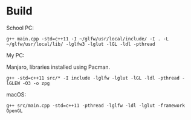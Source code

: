 # Build

School PC:

```
g++ main.cpp -std=c++11 -I ~/glfw/usr/local/include/ -I . -L ~/glfw/usr/local/lib/ -lglfw3 -lglut -lGL -ldl -pthread
```

My PC:

Manjaro, libraries installed using Pacman.

```
g++ -std=c++11 src/* -I include -lglfw -lglut -lGL -ldl -pthread -lGLEW -O3 -o zpg
```

macOS:

```
g++ src/main.cpp -std=c++11 -pthread -lglfw -ldl -lglut -framework OpenGL
```

